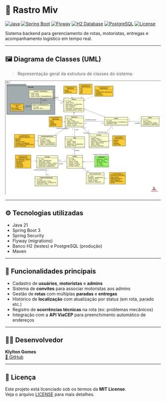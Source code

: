 # 🚚 Rastro Miv

[![Java](https://img.shields.io/badge/Java-21-blue?logo=java)](https://www.oracle.com/java/)
[![Spring Boot](https://img.shields.io/badge/Spring_Boot-3.x-brightgreen?logo=spring-boot)](https://spring.io/projects/spring-boot)
[![Flyway](https://img.shields.io/badge/Flyway-migrations-red?logo=flyway)](https://flywaydb.org/)
[![H2 Database](https://img.shields.io/badge/DB-H2-lightgrey?logo=h2database)](https://www.h2database.com/)
[![PostgreSQL](https://img.shields.io/badge/DB-PostgreSQL-blue?logo=postgresql)](https://www.postgresql.org/)
[![License](https://img.shields.io/badge/license-MIT-blue.svg)](LICENSE)

Sistema backend para gerenciamento de rotas, motoristas, entregas e acompanhamento logístico em tempo real.

---

## 🖼️ Diagrama de Classes (UML)

> Representação geral da estrutura de classes do sistema:

![Diagrama UML](./UML_Router_Tracker.png)

---

## ⚙️ Tecnologias utilizadas

- Java 21
- Spring Boot 3
- Spring Security
- Flyway (migrations)
- Banco H2 (testes) e PostgreSQL (produção)
- Maven

---

## 📌 Funcionalidades principais

- Cadastro de **usuários**, **motoristas** e **admins**
- Sistema de **convites** para associar motoristas aos admins
- Gestão de **rotas** com múltiplas **paradas** e **entregas**
- Histórico de **localização** com atualização por status (em rota, parado etc.)
- Registro de **ocorrências técnicas** na rota (ex: problemas mecânicos)
- Integração com a **API ViaCEP** para preenchimento automático de endereços

---

## 🧑‍💻 Desenvolvedor

**Klylton Gomes**  
[🔗 GitHub](https://github.com/KlyltonGomes)

---

## 📝 Licença

Este projeto está licenciado sob os termos da **MIT License**.  
Veja o arquivo [LICENSE](./LICENSE) para mais detalhes.
